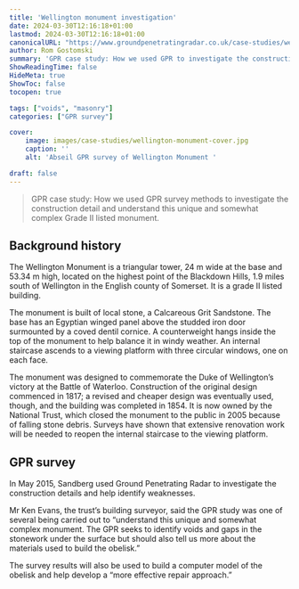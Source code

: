 ```yaml
---
title: 'Wellington monument investigation'
date: 2024-03-30T12:16:18+01:00
lastmod: 2024-03-30T12:16:18+01:00
canonicalURL: "https://www.groundpenetratingradar.co.uk/case-studies/wellington-monument/"
author: Rom Gostomski
summary: 'GPR case study: How we used GPR to investigate the construction detail and understand this unique and somewhat complex Grade II listed monument.'
ShowReadingTime: false
HideMeta: true
ShowToc: false
tocopen: true

tags: ["voids", "masonry"]
categories: ["GPR survey"]

cover:
    image: images/case-studies/wellington-monument-cover.jpg
    caption: ''
    alt: 'Abseil GPR survey of Wellington Monument '

draft: false
---
```

> GPR case study: How we used GPR survey methods to investigate the construction detail and understand this unique and somewhat complex Grade II listed monument.

## Background history

The Wellington Monument is a triangular tower, 24 m wide at the base and 53.34 m high, located on the highest point of the Blackdown Hills, 1.9 miles south of Wellington in the English county of Somerset. It is a grade II listed building.

The monument is built of local stone, a Calcareous Grit Sandstone. The base has an Egyptian winged panel above the studded iron door surmounted by a coved dentil cornice. A counterweight hangs inside the top of the monument to help balance it in windy weather. An internal staircase ascends to a viewing platform with three circular windows, one on each face.

The monument was designed to commemorate the Duke of Wellington’s victory at the Battle of Waterloo. Construction of the original design commenced in 1817; a revised and cheaper design was eventually used, though, and the building was completed in 1854. It is now owned by the National Trust, which closed the monument to the public in 2005 because of falling stone debris. Surveys have shown that extensive renovation work will be needed to reopen the internal staircase to the viewing platform.

## GPR survey

In May 2015, Sandberg used Ground Penetrating Radar to investigate the construction details and help identify weaknesses.

Mr Ken Evans, the trust’s building surveyor, said the GPR study was one of several being carried out to “understand this unique and somewhat complex monument. The GPR seeks to identify voids and gaps in the stonework under the surface but should also tell us more about the materials used to build the obelisk.”

The survey results will also be used to build a computer model of the obelisk and help develop a “more effective repair approach.”